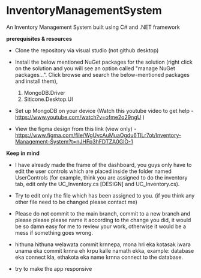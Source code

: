 # InventoryManagementSystem
An Inventory Management System built using C# and .NET framework

**prerequisites & resources**

* Clone the repository via visual studio (not github desktop)

* Install the below mentioned NuGet packages for the solution (right click on the solution and you will see an option called "manage NuGet packages...". Click browse and search the below-mentioned packages and install them), <br>
    1. MongoDB.Driver <br>
    2. Siticone.Desktop.UI
    
* Set up MongoDB on your device (Watch this youtube video to get help - https://www.youtube.com/watch?v=ofme2o29ngU )

* View the figma design from this link (view only) - https://www.figma.com/file/WgUvcAuMuaOgdu6TlLr7ot/Inventory-Management-System?t=nJHFp3hFDTZA0GlO-1



**Keep in mind**

* I have already made the frame of the dashboard, you guys only have to edit the user controls which are placed inside the folder named UserControls (for example, think you are assigned to do the inventory tab, edit only the UC_Inventory.cs [DESIGN] and UC_Inventory.cs).

* Try to edit only the file which has been assigned to you. (if you think any other file need to be changed please contact me)

* Please do not commit to the main branch, commit to a new branch and please please please name it according to the change you did, it would be so damn easy for me to review your work, otherwise it would be a mess if something goes wrong.

* hithuna hithuna welawata commit krnnepa, mona hri eka kotasak iwara unama eka commit krnna eh krpu kalle namath ekka, example: database eka connect kla, ethakota eka name krnna connect to the database.

* try to make the app responsive


